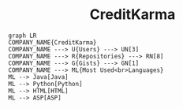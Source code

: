 <h1 align="center">CreditKarma</h1>

```mermaid
graph LR
COMPANY_NAME{CreditKarma}
COMPANY_NAME ---> U{Users} ---> UN[3]
COMPANY_NAME ---> R{Repositories} ---> RN[8]
COMPANY_NAME ---> G{Gists} ---> GN[1]
COMPANY_NAME ---> ML{Most Used<br>Languages}
ML --> Java[Java]
ML --> Python[Python]
ML --> HTML[HTML]
ML --> ASP[ASP]
```
